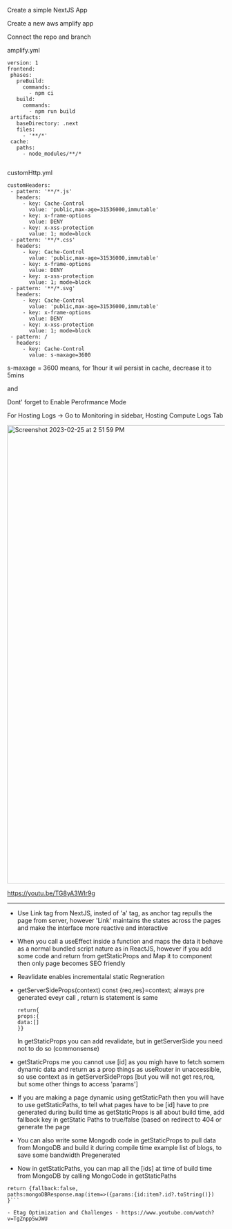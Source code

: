  Create a simple NextJS App
 
 
 
 Create a new aws amplify app 
 
 
 Connect the repo and branch
 
 
 amplify.yml
 
 
 ```
 version: 1
frontend:
  phases:
    preBuild:
      commands:
        - npm ci
    build:
      commands:
        - npm run build
  artifacts:
    baseDirectory: .next
    files:
      - '**/*'
  cache:
    paths:
      - node_modules/**/*


```
 
 
 
  customHttp.yml
 
 ```
 customHeaders:
  - pattern: '**/*.js'
    headers:
      - key: Cache-Control
        value: 'public,max-age=31536000,immutable'
      - key: x-frame-options
        value: DENY
      - key: x-xss-protection
        value: 1; mode=block
  - pattern: '**/*.css'
    headers:
      - key: Cache-Control
        value: 'public,max-age=31536000,immutable'
      - key: x-frame-options
        value: DENY
      - key: x-xss-protection
        value: 1; mode=block
  - pattern: '**/*.svg'
    headers:
      - key: Cache-Control
        value: 'public,max-age=31536000,immutable'
      - key: x-frame-options
        value: DENY
      - key: x-xss-protection
        value: 1; mode=block
  - pattern: /
    headers:
      - key: Cache-Control
        value: s-maxage=3600

```
 
 s-maxage = 3600 means, for 1hour it wil persist in cache, decrease it to 5mins
 
 and 
 
 Dont' forget to Enable Perofrmance Mode
 
 For Hosting Logs -> Go to Monitoring in sidebar, Hosting Compute Logs Tab 
 
 
 <img width="1059" alt="Screenshot 2023-02-25 at 2 51 59 PM" src="https://user-images.githubusercontent.com/69970001/221349352-d486444b-2008-4f0c-ac34-3e319ec3cae1.png">

 

https://youtu.be/TG8yA3WIr9g






--------------

- Use Link tag from NextJS, insted of 'a' tag, as anchor tag repulls the page from server, however 'Link' maintains the states across the pages and make the interface more reactive and interactive 
- When you call a useEffect inside a function and maps the data it behave as a normal bundled script nature as in ReactJS, however if you add some code and return from getStaticProps and Map it to component then only page becomes SEO friendly
- Reavlidate enables incrementalal static Regneration
- getServerSideProps(context)
   const {req,res}=context; always pre generated eveyr call , return is statement is same
   
   ```
   return{
   props:{
   data:[]
   }}
   ```
   In getStaticProps you can add revalidate, but in getServerSide you need not to do so (commonsense)
- getStaticProps me you cannot use [id] as you migh have to fetch somem dynamic data and return as a prop  things as useRouter in unaccessible, so use context as in getServerSideProps [but you will not get res,req, but some other things to access 'params']
- If you are making a page dynamic using getStaticPath then you will have to use getStaticPaths, to tell what pages have to be [id] have to pre generated during build time as getStaticProps is all about build time, add fallback key in getStatic Paths to true/false (based on redirect to 404 or generate the page

- You can also write some Mongodb code in getStaticProps to pull data from MongoDB and build it during compile time example list of blogs, to save some bandwidth Pregenerated

- Now in getStaticPaths, you can map all the [ids] at time of build time from MongoDB by calling MongoCode in getStaticPaths
```
return {fallback:false,
paths:mongoDBResponse.map(item=>({params:{id:item?.id?.toString()})
}```

- Etag Optimization and Challenges - https://www.youtube.com/watch?v=TgZnpp5wJWU



